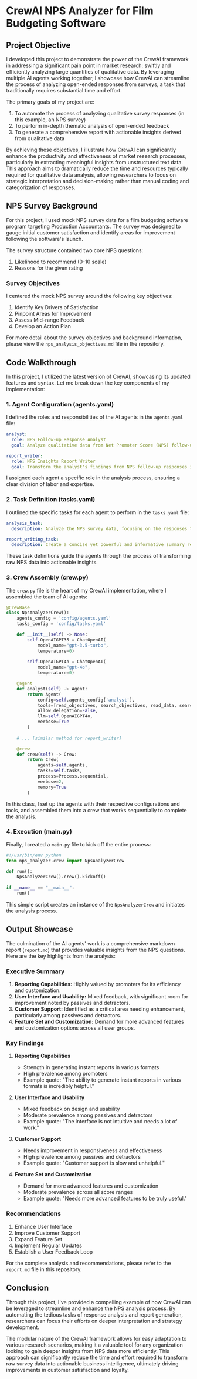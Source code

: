 # CrewAI NPS Analyzer for Film Budgeting Software

## Project Objective

I developed this project to demonstrate the power of the CrewAI framework in addressing a significant pain point in market research: swiftly and efficiently analyzing large quantities of qualitative data. By leveraging multiple AI agents working together, I showcase how CrewAI can streamline the process of analyzing open-ended responses from surveys, a task that traditionally requires substantial time and effort.

The primary goals of my project are:

1. To automate the process of analyzing qualitative survey responses (in this example, an NPS survey)
2. To perform in-depth thematic analysis of open-ended feedback
3. To generate a comprehensive report with actionable insights derived from qualitative data

By achieving these objectives, I illustrate how CrewAI can significantly enhance the productivity and effectiveness of market research processes, particularly in extracting meaningful insights from unstructured text data. This approach aims to dramatically reduce the time and resources typically required for qualitative data analysis, allowing researchers to focus on strategic interpretation and decision-making rather than manual coding and categorization of responses.

## NPS Survey Background

For this project, I used mock NPS survey data for a film budgeting software program targeting Production Accountants. The survey was designed to gauge initial customer satisfaction and identify areas for improvement following the software's launch.

The survey structure contained two core NPS questions:
1. Likelihood to recommend (0-10 scale)
2. Reasons for the given rating

### Survey Objectives

I centered the mock NPS survey around the following key objectives:

1. Identify Key Drivers of Satisfaction
2. Pinpoint Areas for Improvement
3. Assess Mid-range Feedback
4. Develop an Action Plan

For more detail about the survey objectives and background information, please view the `nps_analysis_objectives.md` file in the repository. 

## Code Walkthrough

In this project, I utilized the latest version of CrewAI, showcasing its updated features and syntax. Let me break down the key components of my implementation:

### 1. Agent Configuration (agents.yaml)

I defined the roles and responsibilities of the AI agents in the `agents.yaml` file:

```yaml
analyst:
  role: NPS Follow-up Response Analyst
  goal: Analyze qualitative data from Net Promoter Score (NPS) follow-up questions...

report_writer:
  role: NPS Insights Report Writer
  goal: Transform the analyst's findings from NPS follow-up responses into a comprehensive, professional report...
```

I assigned each agent a specific role in the analysis process, ensuring a clear division of labor and expertise.

### 2. Task Definition (tasks.yaml)

I outlined the specific tasks for each agent to perform in the `tasks.yaml` file:

```yaml
analysis_task:
  description: Analyze the NPS survey data, focusing on the responses to the follow-up question...

report_writing_task:
  description: Create a concise yet powerful and informative summary report based on the insights generated by the NPS analyst...
```

These task definitions guide the agents through the process of transforming raw NPS data into actionable insights.

### 3. Crew Assembly (crew.py)

The `crew.py` file is the heart of my CrewAI implementation, where I assembled the team of AI agents:

```python
@CrewBase
class NpsAnalyzerCrew():
    agents_config = 'config/agents.yaml'
    tasks_config = 'config/tasks.yaml'

    def __init__(self) -> None:
        self.OpenAIGPT35 = ChatOpenAI(
            model_name="gpt-3.5-turbo", 
            temperature=0)
        
        self.OpenAIGPT4o = ChatOpenAI(
            model_name="gpt-4o", 
            temperature=0)

    @agent
    def analyst(self) -> Agent:
        return Agent(
            config=self.agents_config['analyst'],
            tools=[read_objectives, search_objectives, read_data, search_data],
            allow_delegation=False,
            llm=self.OpenAIGPT4o,
            verbose=True
        )
    
    # ... [similar method for report_writer]

    @crew
    def crew(self) -> Crew:
        return Crew(
            agents=self.agents,
            tasks=self.tasks,
            process=Process.sequential,
            verbose=2,
            memory=True
        )
```

In this class, I set up the agents with their respective configurations and tools, and assembled them into a crew that works sequentially to complete the analysis.

### 4. Execution (main.py)

Finally, I created a `main.py` file to kick off the entire process:

```python
#!/usr/bin/env python
from nps_analyzer.crew import NpsAnalyzerCrew

def run():
    NpsAnalyzerCrew().crew().kickoff()
    
if __name__ == "__main__":
    run()
```

This simple script creates an instance of the `NpsAnalyzerCrew` and initiates the analysis process.

## Output Showcase

The culmination of the AI agents' work is a comprehensive markdown report (`report.md`) that provides valuable insights from the NPS questions. Here are the key highlights from the analysis:

### Executive Summary

1. **Reporting Capabilities:** Highly valued by promoters for its efficiency and customization.
2. **User Interface and Usability:** Mixed feedback, with significant room for improvement noted by passives and detractors.
3. **Customer Support:** Identified as a critical area needing enhancement, particularly among passives and detractors.
4. **Feature Set and Customization:** Demand for more advanced features and customization options across all user groups.

### Key Findings

1. **Reporting Capabilities**
   - Strength in generating instant reports in various formats
   - High prevalence among promoters
   - Example quote: "The ability to generate instant reports in various formats is incredibly helpful."

2. **User Interface and Usability**
   - Mixed feedback on design and usability
   - Moderate prevalence among passives and detractors
   - Example quote: "The interface is not intuitive and needs a lot of work."

3. **Customer Support**
   - Needs improvement in responsiveness and effectiveness
   - High prevalence among passives and detractors
   - Example quote: "Customer support is slow and unhelpful."

4. **Feature Set and Customization**
   - Demand for more advanced features and customization
   - Moderate prevalence across all score ranges
   - Example quote: "Needs more advanced features to be truly useful."

### Recommendations

1. Enhance User Interface
2. Improve Customer Support
3. Expand Feature Set
4. Implement Regular Updates
5. Establish a User Feedback Loop

For the complete analysis and recommendations, please refer to the `report.md` file in this repository.

## Conclusion

Through this project, I've provided a compelling example of how CrewAI can be leveraged to streamline and enhance the NPS analysis process. By automating the tedious tasks of response analysis and report generation, researchers can focus their efforts on deeper interpretation and strategy development.

The modular nature of the CrewAI framework allows for easy adaptation to various research scenarios, making it a valuable tool for any organization looking to gain deeper insights from NPS data more efficiently. This approach can significantly reduce the time and effort required to transform raw survey data into actionable business intelligence, ultimately driving improvements in customer satisfaction and loyalty.
